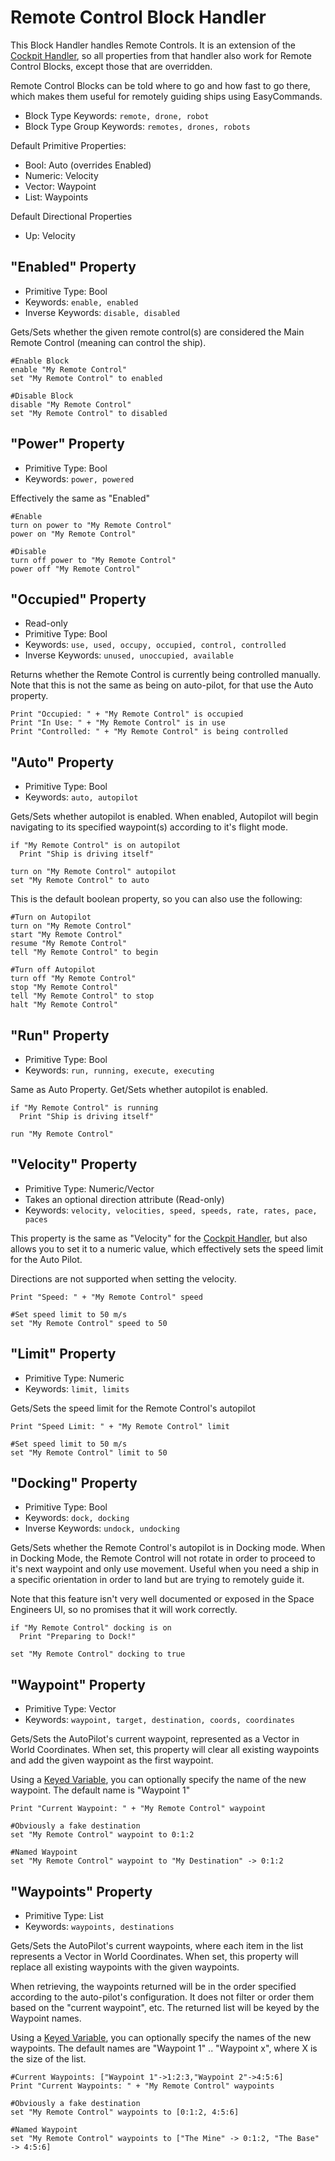 ﻿# Remote Control Block Handler
This Block Handler handles Remote Controls.  It is an extension of the [Cockpit Handler](https://spaceengineers.merlinofmines.com/EasyCommands/blockHandlers/cockpit "Cockpit Handler"), so all properties from that handler also work for Remote Control Blocks, except those that are overridden.

Remote Control Blocks can be told where to go and how fast to go there, which makes them useful for remotely guiding ships using EasyCommands.

* Block Type Keywords: ```remote, drone, robot```
* Block Type Group Keywords: ```remotes, drones, robots```

Default Primitive Properties:
* Bool: Auto (overrides Enabled)
* Numeric: Velocity
* Vector: Waypoint
* List: Waypoints

Default Directional Properties
* Up: Velocity

## "Enabled" Property
* Primitive Type: Bool
* Keywords: ```enable, enabled```
* Inverse Keywords: ```disable, disabled```

Gets/Sets whether the given remote control(s) are considered the Main Remote Control (meaning can control the ship).

```
#Enable Block
enable "My Remote Control"
set "My Remote Control" to enabled

#Disable Block
disable "My Remote Control"
set "My Remote Control" to disabled
```

## "Power" Property
* Primitive Type: Bool
* Keywords: ```power, powered```

Effectively the same as "Enabled"

```
#Enable
turn on power to "My Remote Control"
power on "My Remote Control"

#Disable
turn off power to "My Remote Control"
power off "My Remote Control"
```

## "Occupied" Property
* Read-only
* Primitive Type: Bool
* Keywords: ```use, used, occupy, occupied, control, controlled```
* Inverse Keywords: ```unused, unoccupied, available```

Returns whether the Remote Control is currently being controlled manually. Note that this is not the same as being on auto-pilot, for that use the Auto property.

```
Print "Occupied: " + "My Remote Control" is occupied
Print "In Use: " + "My Remote Control" is in use
Print "Controlled: " + "My Remote Control" is being controlled
```

## "Auto" Property
* Primitive Type: Bool
* Keywords: ```auto, autopilot```

Gets/Sets whether autopilot is enabled.  When enabled, Autopilot will begin navigating to its specified waypoint(s) according to it's flight mode.

```
if "My Remote Control" is on autopilot
  Print "Ship is driving itself"

turn on "My Remote Control" autopilot
set "My Remote Control" to auto
```

This is the default boolean property, so you can also use the following:

```
#Turn on Autopilot
turn on "My Remote Control"
start "My Remote Control"
resume "My Remote Control"
tell "My Remote Control" to begin

#Turn off Autopilot
turn off "My Remote Control"
stop "My Remote Control"
tell "My Remote Control" to stop
halt "My Remote Control"
```

## "Run" Property
* Primitive Type: Bool
* Keywords: ```run, running, execute, executing```

Same as Auto Property. Get/Sets whether autopilot is enabled.

```
if "My Remote Control" is running
  Print "Ship is driving itself"

run "My Remote Control"
```

## "Velocity" Property
* Primitive Type: Numeric/Vector
* Takes an optional direction attribute (Read-only)
* Keywords: ```velocity, velocities, speed, speeds, rate, rates, pace, paces```

This property is the same as "Velocity" for the [Cockpit Handler](https://spaceengineers.merlinofmines.com/EasyCommands/blockHandlers/cockpit "Cockpit Handler"), but also allows you to set it
to a numeric value, which effectively sets the speed limit for the Auto Pilot.

Directions are not supported when setting the velocity.

```
Print "Speed: " + "My Remote Control" speed

#Set speed limit to 50 m/s
set "My Remote Control" speed to 50
```

## "Limit" Property
* Primitive Type: Numeric
* Keywords: ```limit, limits```

Gets/Sets the speed limit for the Remote Control's autopilot

```
Print "Speed Limit: " + "My Remote Control" limit

#Set speed limit to 50 m/s
set "My Remote Control" limit to 50
```

## "Docking" Property
* Primitive Type: Bool
* Keywords: ```dock, docking```
* Inverse Keywords: ```undock, undocking```

Gets/Sets whether the Remote Control's autopilot is in Docking mode.  When in Docking Mode, the Remote Control will not rotate in order to proceed to it's next waypoint and only use movement.  Useful when you need a ship in a specific orientation in order to land but are trying to remotely guide it.

Note that this feature isn't very well documented or exposed in the Space Engineers UI, so no promises that it will work correctly.

```
if "My Remote Control" docking is on
  Print "Preparing to Dock!"

set "My Remote Control" docking to true
```

## "Waypoint" Property
* Primitive Type: Vector
* Keywords: ```waypoint, target, destination, coords, coordinates```

Gets/Sets the AutoPilot's current waypoint, represented as a Vector in World Coordinates.  When set, this property will clear all existing waypoints and add the given waypoint as the first waypoint.

Using a [Keyed Variable](https://spaceengineers.merlinofmines.com/EasyCommands/blockHandlers/collections "Collections"), you can optionally specify the name of the new waypoint.  The default name is "Waypoint 1"

```
Print "Current Waypoint: " + "My Remote Control" waypoint

#Obviously a fake destination
set "My Remote Control" waypoint to 0:1:2

#Named Waypoint
set "My Remote Control" waypoint to "My Destination" -> 0:1:2
```

## "Waypoints" Property
* Primitive Type: List
* Keywords: ```waypoints, destinations```

Gets/Sets the AutoPilot's current waypoints, where each item in the list represents a Vector in World Coordinates.  When set, this property will replace all existing waypoints with the given waypoints.

When retrieving, the waypoints returned will be in the order specified according to the auto-pilot's configuration.  It does not filter or order them based on the "current waypoint", etc.  The returned list will be keyed by the Waypoint names.

Using a [Keyed Variable](https://spaceengineers.merlinofmines.com/EasyCommands/blockHandlers/collections "Collections"), you can optionally specify the names of the new waypoints.  The default names are "Waypoint 1" .. "Waypoint x", where X is the size of the list.

```
#Current Waypoints: ["Waypoint 1"->1:2:3,"Waypoint 2"->4:5:6]
Print "Current Waypoints: " + "My Remote Control" waypoints

#Obviously a fake destination
set "My Remote Control" waypoints to [0:1:2, 4:5:6]

#Named Waypoint
set "My Remote Control" waypoints to ["The Mine" -> 0:1:2, "The Base" -> 4:5:6]
```